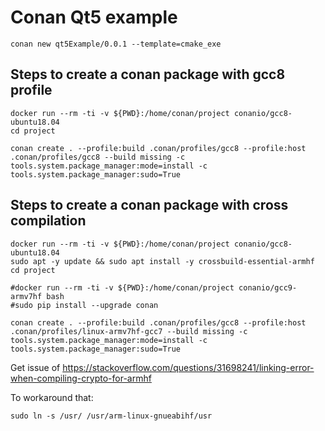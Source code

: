 # Conan Qt5 example

```
conan new qt5Example/0.0.1 --template=cmake_exe
```

## Steps to create a conan package with gcc8 profile

```
docker run --rm -ti -v ${PWD}:/home/conan/project conanio/gcc8-ubuntu18.04
cd project

conan create . --profile:build .conan/profiles/gcc8 --profile:host .conan/profiles/gcc8 --build missing -c tools.system.package_manager:mode=install -c tools.system.package_manager:sudo=True
```

## Steps to create a conan package with cross compilation

```
docker run --rm -ti -v ${PWD}:/home/conan/project conanio/gcc8-ubuntu18.04
sudo apt -y update && sudo apt install -y crossbuild-essential-armhf
cd project

#docker run --rm -ti -v ${PWD}:/home/conan/project conanio/gcc9-armv7hf bash
#sudo pip install --upgrade conan

conan create . --profile:build .conan/profiles/gcc8 --profile:host .conan/profiles/linux-armv7hf-gcc7 --build missing -c tools.system.package_manager:mode=install -c tools.system.package_manager:sudo=True
```

Get issue of https://stackoverflow.com/questions/31698241/linking-error-when-compiling-crypto-for-armhf

To workaround that:

```
sudo ln -s /usr/ /usr/arm-linux-gnueabihf/usr
```
